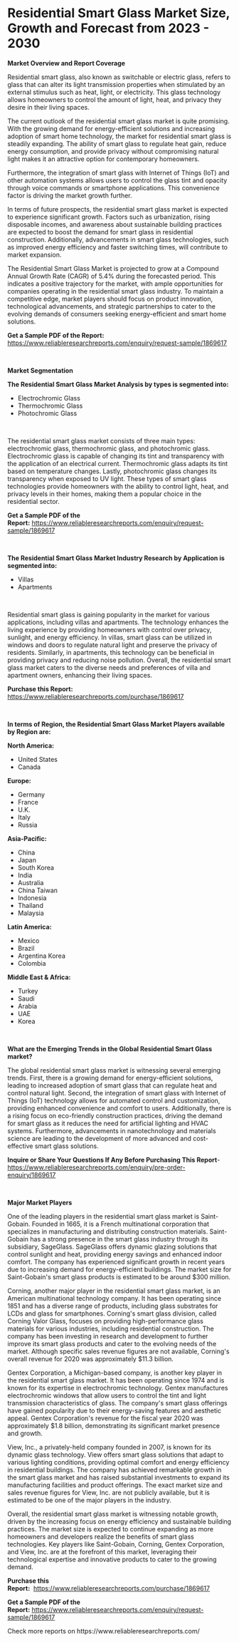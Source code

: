 <p><h1>Residential Smart Glass Market Size, Growth and Forecast from 2023 - 2030</h1></p><p><strong>Market Overview and Report Coverage</strong></p>
<p><p>Residential smart glass, also known as switchable or electric glass, refers to glass that can alter its light transmission properties when stimulated by an external stimulus such as heat, light, or electricity. This glass technology allows homeowners to control the amount of light, heat, and privacy they desire in their living spaces.</p><p>The current outlook of the residential smart glass market is quite promising. With the growing demand for energy-efficient solutions and increasing adoption of smart home technology, the market for residential smart glass is steadily expanding. The ability of smart glass to regulate heat gain, reduce energy consumption, and provide privacy without compromising natural light makes it an attractive option for contemporary homeowners.</p><p>Furthermore, the integration of smart glass with Internet of Things (IoT) and other automation systems allows users to control the glass tint and opacity through voice commands or smartphone applications. This convenience factor is driving the market growth further.</p><p>In terms of future prospects, the residential smart glass market is expected to experience significant growth. Factors such as urbanization, rising disposable incomes, and awareness about sustainable building practices are expected to boost the demand for smart glass in residential construction. Additionally, advancements in smart glass technologies, such as improved energy efficiency and faster switching times, will contribute to market expansion.</p><p>The Residential Smart Glass Market is projected to grow at a Compound Annual Growth Rate (CAGR) of 5.4% during the forecasted period. This indicates a positive trajectory for the market, with ample opportunities for companies operating in the residential smart glass industry. To maintain a competitive edge, market players should focus on product innovation, technological advancements, and strategic partnerships to cater to the evolving demands of consumers seeking energy-efficient and smart home solutions.</p></p>
<p><strong>Get a Sample PDF of the Report:</strong> <a href="https://www.reliableresearchreports.com/enquiry/request-sample/1869617">https://www.reliableresearchreports.com/enquiry/request-sample/1869617</a></p>
<p>&nbsp;</p>
<p><strong>Market Segmentation</strong></p>
<p><strong>The Residential Smart Glass Market Analysis by types is segmented into:</strong></p>
<p><ul><li>Electrochromic Glass</li><li>Thermochromic Glass</li><li>Photochromic Glass</li></ul></p>
<p>&nbsp;</p>
<p><p>The residential smart glass market consists of three main types: electrochromic glass, thermochromic glass, and photochromic glass. Electrochromic glass is capable of changing its tint and transparency with the application of an electrical current. Thermochromic glass adapts its tint based on temperature changes. Lastly, photochromic glass changes its transparency when exposed to UV light. These types of smart glass technologies provide homeowners with the ability to control light, heat, and privacy levels in their homes, making them a popular choice in the residential sector.</p></p>
<p><strong>Get a Sample PDF of the Report:</strong>&nbsp;<a href="https://www.reliableresearchreports.com/enquiry/request-sample/1869617">https://www.reliableresearchreports.com/enquiry/request-sample/1869617</a></p>
<p>&nbsp;</p>
<p><strong>The Residential Smart Glass Market Industry Research by Application is segmented into:</strong></p>
<p><ul><li>Villas</li><li>Apartments</li></ul></p>
<p>&nbsp;</p>
<p><p>Residential smart glass is gaining popularity in the market for various applications, including villas and apartments. The technology enhances the living experience by providing homeowners with control over privacy, sunlight, and energy efficiency. In villas, smart glass can be utilized in windows and doors to regulate natural light and preserve the privacy of residents. Similarly, in apartments, this technology can be beneficial in providing privacy and reducing noise pollution. Overall, the residential smart glass market caters to the diverse needs and preferences of villa and apartment owners, enhancing their living spaces.</p></p>
<p><strong>Purchase this Report:</strong>&nbsp; <a href="https://www.reliableresearchreports.com/purchase/1869617">https://www.reliableresearchreports.com/purchase/1869617</a></p>
<p>&nbsp;</p>
<p><strong>In terms of Region, the Residential Smart Glass Market Players available by Region are:</strong></p>
<p>
    <p> <strong> North America: </strong>
        <ul>
            <li>United States</li>
            <li>Canada</li>
        </ul>
        </p> 
    <p> <strong> Europe: </strong>
        <ul>
            <li>Germany</li>
            <li>France</li>
            <li>U.K.</li>
            <li>Italy</li>
            <li>Russia</li>
        </ul>
        </p> 
    <p> <strong> Asia-Pacific: </strong>
        <ul>
            <li>China</li>
            <li>Japan</li>
            <li>South Korea</li>
            <li>India</li>
            <li>Australia</li>
            <li>China Taiwan</li>
            <li>Indonesia</li>
            <li>Thailand</li>
            <li>Malaysia</li>
        </ul>
        </p> 
    <p> <strong> Latin America: </strong>
        <ul>
            <li>Mexico</li>
            <li>Brazil</li>
            <li>Argentina Korea</li>
            <li>Colombia</li>
        </ul>
        </p> 
    <p> <strong> Middle East & Africa: </strong>
        <ul>
            <li>Turkey</li>
            <li>Saudi</li>
            <li>Arabia</li>
            <li>UAE</li>
            <li>Korea</li>
        </ul>
    </p>
    </p>
<p>&nbsp;</p>
<p><strong>What are the Emerging Trends in the Global Residential Smart Glass market?</strong></p>
<p><p>The global residential smart glass market is witnessing several emerging trends. First, there is a growing demand for energy-efficient solutions, leading to increased adoption of smart glass that can regulate heat and control natural light. Second, the integration of smart glass with Internet of Things (IoT) technology allows for automated control and customization, providing enhanced convenience and comfort to users. Additionally, there is a rising focus on eco-friendly construction practices, driving the demand for smart glass as it reduces the need for artificial lighting and HVAC systems. Furthermore, advancements in nanotechnology and materials science are leading to the development of more advanced and cost-effective smart glass solutions.</p></p>
<p><strong>Inquire or Share Your Questions If Any Before Purchasing This Report</strong>- <a href="https://www.reliableresearchreports.com/enquiry/pre-order-enquiry/1869617">https://www.reliableresearchreports.com/enquiry/pre-order-enquiry/1869617</a></p>
<p>&nbsp;</p>
<p><strong>Major Market Players</strong></p>
<p><p>One of the leading players in the residential smart glass market is Saint-Gobain. Founded in 1665, it is a French multinational corporation that specializes in manufacturing and distributing construction materials. Saint-Gobain has a strong presence in the smart glass industry through its subsidiary, SageGlass. SageGlass offers dynamic glazing solutions that control sunlight and heat, providing energy savings and enhanced indoor comfort. The company has experienced significant growth in recent years due to increasing demand for energy-efficient buildings. The market size for Saint-Gobain's smart glass products is estimated to be around $300 million.</p><p>Corning, another major player in the residential smart glass market, is an American multinational technology company. It has been operating since 1851 and has a diverse range of products, including glass substrates for LCDs and glass for smartphones. Corning's smart glass division, called Corning Valor Glass, focuses on providing high-performance glass materials for various industries, including residential construction. The company has been investing in research and development to further improve its smart glass products and cater to the evolving needs of the market. Although specific sales revenue figures are not available, Corning's overall revenue for 2020 was approximately $11.3 billion.</p><p>Gentex Corporation, a Michigan-based company, is another key player in the residential smart glass market. It has been operating since 1974 and is known for its expertise in electrochromic technology. Gentex manufactures electrochromic windows that allow users to control the tint and light transmission characteristics of glass. The company's smart glass offerings have gained popularity due to their energy-saving features and aesthetic appeal. Gentex Corporation's revenue for the fiscal year 2020 was approximately $1.8 billion, demonstrating its significant market presence and growth.</p><p>View, Inc., a privately-held company founded in 2007, is known for its dynamic glass technology. View offers smart glass solutions that adapt to various lighting conditions, providing optimal comfort and energy efficiency in residential buildings. The company has achieved remarkable growth in the smart glass market and has raised substantial investments to expand its manufacturing facilities and product offerings. The exact market size and sales revenue figures for View, Inc. are not publicly available, but it is estimated to be one of the major players in the industry.</p><p>Overall, the residential smart glass market is witnessing notable growth, driven by the increasing focus on energy efficiency and sustainable building practices. The market size is expected to continue expanding as more homeowners and developers realize the benefits of smart glass technologies. Key players like Saint-Gobain, Corning, Gentex Corporation, and View, Inc. are at the forefront of this market, leveraging their technological expertise and innovative products to cater to the growing demand.</p></p>
<p><strong>Purchase this Report:</strong>&nbsp;&nbsp;<a href="https://www.reliableresearchreports.com/purchase/1869617">https://www.reliableresearchreports.com/purchase/1869617</a></p>
<p></p>
<p><strong>Get a Sample PDF of the Report:</strong>&nbsp;<a href="https://www.reliableresearchreports.com/enquiry/request-sample/1869617">https://www.reliableresearchreports.com/enquiry/request-sample/1869617</a></p>
<p>Check more reports on https://www.reliableresearchreports.com/</p>